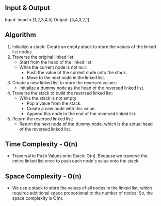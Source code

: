 ## Input & Output
Input: head = \[1,2,3,4,5\]
Output: \[5,4,3,2,1\]

## Algorithm

1. Initialize a stack: Create an empty stack to store the values of the linked list nodes.
2. Traverse the original linked list:
    - Start from the head of the linked list.
    - While the current node is not null:
        - Push the value of the current node onto the stack.
        - Move to the next node in the linked list.
3. Create a new linked list to store the reversed values:
    - Initialize a dummy node as the head of the reversed linked list.
4. Traverse the stack to build the reversed linked list:
    - While the stack is not empty:
        - Pop a value from the stack.
        - Create a new node with this value.
        - Append this node to the end of the reversed linked list.
5. Return the reversed linked list:
    - Return the next node of the dummy node, which is the actual head of the reversed linked list.

## Time Complexity - O(n)

- Traversal to Push Values onto Stack: O(n). Because we traverse the entire linked list once to push each node's value onto the stack.

## Space Complexity - O(n)

- We use a stack to store the values of all nodes in the linked list, which requires additional space proportional to the number of nodes. So, the space complexity is O(n).
